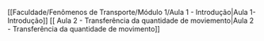 [[Faculdade/Fenômenos de Transporte/Módulo 1/Aula 1 - Introdução|Aula 1- Introdução]] 
[[ Aula 2 - Transferência da quantidade de moviemento|Aula 2 - Transferência da quantidade  de movimento]]